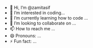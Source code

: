 - 👋 Hi, I’m @zamitasif
- 👀 I’m interested in coding...
- 🌱 I’m currently learning how to code ...
- 💞️ I’m looking to collaborate on ...
- 📫 How to reach me ...
- 😄 Pronouns: ...
- ⚡ Fun fact: ...

<!---
zamitasif/zamitasif is a ✨ special ✨ repository because its `README.md` (this file) appears on your GitHub profile.
You can click the Preview link to take a look at your changes.
--->
